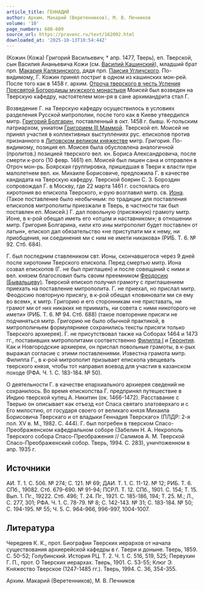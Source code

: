 ```yaml
---
article_title: ГЕННАДИЙ
author: Архим. Макарий (Веретенников), М. В. Печников
volume: '10'
page_numbers: 608-609
source_url: https://pravenc.ru/text/162092.html
downloaded_at: '2025-10-13T10:54:44Z'
---
```


(Кожин (Кожа) Григорий Васильевич; † апр. 1477, Тверь), еп. Тверской, сын Василия Ананьевича Кожи (см. [Василий Кашинский](<https://pravenc.ru/text/Василий Кашинский.html>)), младший брат прп. [Макария Калязинского](<https://pravenc.ru/text/Макария Калязинского.html>), дядя прп. [Паисия Угличского](<https://pravenc.ru/text/Паисия Угличского.html>). По-видимому, Г. Кожин принял постриг в одном из кашинских мон-рей. После того как в 1458 г. архим. [Отроча тверского в честь Успения Пресвятой Богородицы мужского монастыря](<https://pravenc.ru/text/Отроча тверского в честь Успения Пресвятой Богородицы мужского монастыря.html>) Моисей был возведен на Тверскую кафедру, настоятелем мон-ря в сане архимандрита стал Г.

Возведение Г. на Тверскую кафедру осуществилось в условиях разделения Русской митрополии, после того как в Киеве утвердился митр. [Григорий Болгарин](<https://pravenc.ru/text/Григорий Болгарин.html>), поставленный в окт. 1458 г. бывш. К-польским патриархом, униатом [Григорием III Маммой](<https://pravenc.ru/text/Григорием III Маммой.html>). Тверской еп. Моисей не принял участия в коллективных выступлениях рус. епископов против признанного в [Литовском великом княжестве](<https://pravenc.ru/text/Литовском великом княжестве.html>) митр. Григория. По-видимому, позиция еп. Моисея была обусловлена аналогичной (пролитов.) позицией тверского вел. кн. Бориса Александровича, после смерти к-рого (10 февр. 1461) еп. Моисей был лишен сана и отправлен в Отроч мон-рь. Боярская группировка, пришедшая в Твери к власти при малолетнем вел. кн. Михаиле Борисовиче, предложила Г. в качестве кандидата на Тверскую кафедру. Тверской боярин С. З. Бороздин сопровождал Г. в Москву, где 22 марта 1461 г. состоялась его хиротония во епископа Тверского, к-рую возглавил митр. св. [Иона](https://pravenc.ru/text/Иона.html). (Такое поставление было необычным: по традиции для поставления епископов митрополиты приезжали в Тверь, в частности так был поставлен еп. Моисей.) Г. дал повольную (присяжную) грамоту митр. Ионе, в к-рой обещал иметь его «отцом и наставником»; в отношении митр. Григория Болгарина, «или кто ины митрополит будет поставлен от латын», епископ дал обязательство «не приступати ми к нему, ни приобщения, ни соединения ми с ним не имети никакова» (РИБ. Т. 6. № 92. Стб. 684).

Г. был последним ставлеником свт. Ионы, скончавшегося через 9 дней после хиротонии Тверского епископа. Перед смертью митр. Иона созвал епископов (Г. не был приглашен) и после совещаний с ними и вел. князем благословил быть своим преемником [Феодосию (Бывальцеву)](<https://pravenc.ru/text/Феодосию (Бывальцеву).html>). Тверской епископ получил грамоту с приглашением приехать на поставление митрополита. Г. не приехал, но прислал митр. Феодосию повторную присягу, в к-рой обещал «повиновати ми ся ему во всем», к митр. Григорию и его сторонникам «не приставать, ни грамот ми от них никаких не приимать, ни совета с ними никоторого не имети» (РИБ. Т. 6. № 94. Стб. 688) (такое повторение присяги не подчиняться митр. Григорию не было обычной практикой, в митрополичьем формулярнике сохранились тексты присяги только Тверского архиерея). Г. не присутствовал также на Соборах 1464 и 1473 гг., поставивших митрополитами соответственно [Филиппа I](<https://pravenc.ru/text/Филиппа I.html>) и [Геронтия](https://pravenc.ru/text/Геронтия.html). Как и Новгородские архиереи, он прислал повольные грамоты, в к-рых выражал согласие с этими поставлениями. Известна грамота митр. Филиппа Г., в к-рой митрополит призывает епископа увещевать тверского князя, чтобы тот направил воевод для участия в казанском походе (РФА. Ч. 1. С. 183-184. № 50).

О деятельности Г. в качестве епархиального архиерея сведений не сохранилось. Во время епископства Г. предпринял путешествие в Индию тверской купец А. Никитин (ок. 1466-1472). Расставание с Тверью он описывает как отъезд «от Спаса святаго златоверхаго и с Его милостию, от государя своего от великаго князя Михаила Борисовича Тверскаго и от владыки Геннадия Тверскаго» (ПЛДР: 2-я пол. XV в. М., 1982. С. 444). Г. был погребен в тверском Спасо-Преображенском кафедральном соборе (Забелин Н. А. Некрополь Тверского собора Спасо-Преображения // Салимов А. М. Тверской Спасо-Преображенский собор. Тверь, 1994. С. 283), уничтоженном в апр. 1935 г.

## Источники

АИ. Т. 1. С. 506. № 274; С. 121. № 69; ДАИ. Т. 1. С. 11-12. № 12; РИБ. Т. 6. СПб., 19082. Стб. 679-690. № 91-94; ПСРЛ. Т. 12. СПб., 1901. С. 154; Т. 15. Вып. 1. Пг., 19222. Стб. 496; Т. 24. Пг., 1921. С. 185-186, 194; Т. 25. М.; Л., С. 277, 301; РФА. Ч. 1. С. 78-79. № 8; С. 142-143. № 31; С. 183-184. № 50; С. 194-195. № 55; Ч. 5. С. 964-966, 996-997, 1004-1007.

## Литература

Чередеев К. К., прот. Биографии Тверских иерархов от начала существования архиерейской кафедры в г. Твери и доныне. Тверь, 1859. С. 50-52; Голубинский. История РЦ. Т. 2. Ч. 1. С. 516, 519, 525; Первухин Г. П., прот. О Тверских иерархах. Тверь, 1901. С. 53-55; Клюг Э. Княжество Тверское (1247-1485 гг.). Тверь, 1994. С. 36, 354-355.

Архим. Макарий (Веретенников), М. В. Печников
